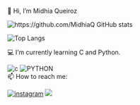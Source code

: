   👋 Hi, I’m Midhia Queiroz
  
 
  
![https://github.com/MidhiaQ GitHub stats](https://github-readme-stats.vercel.app/api?username=MidhiaQ&theme=transparent&show_icons=true)

![Top Langs](https://github-readme-stats.vercel.app/api/top-langs/?username=MidhiaQ&hide_progress=false&theme=transparent)
          
💻 I’m currently learning C and Python.

  ![c](https://img.shields.io/badge/C-00599C?style=for-the-badge&logo=c&logoColor=white) 
  ![PYTHON](https://img.shields.io/badge/Python-3776AB?style=for-the-badge&logo=python&logoColor=white)       
📫 How to reach me:

[![instagram](https://img.shields.io/badge/Instagram-E4405F?style=for-the-badge&logo=instagram&logoColor=white)](https://www.instagram.com/queirozmidhia/)
<a href= "mailto:queirozmidhia9@gmail.com"><img src="https://img.shields.io/badge/Gmail-D14836?style=for-the-badge&logo=gmail&logoColor=white" target="_blank"></a>


          
<!---
MidhiaQ/MidhiaQ is a ✨ special ✨ repository because its `README.md` (this file) appears on your GitHub profile.
You can click the Preview link to take a look at your changes.
--->
